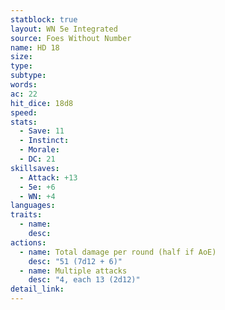```yaml
---
statblock: true
layout: WN 5e Integrated
source: Foes Without Number
name: HD 18
size: 
type: 
subtype: 
words: 
ac: 22
hit_dice: 18d8
speed: 
stats:
  - Save: 11
  - Instinct: 
  - Morale:
  - DC: 21
skillsaves:
  - Attack: +13
  - 5e: +6
  - WN: +4
languages: 
traits:
  - name: 
    desc: 
actions:
  - name: Total damage per round (half if AoE)
    desc: "51 (7d12 + 6)"
  - name: Multiple attacks
    desc: "4, each 13 (2d12)"
detail_link: 
---
```


